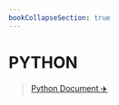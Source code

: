 ```yaml
---
bookCollapseSection: true
---
```


# PYTHON

> [Python Document ✈️](https://docs.python.org/zh-cn/3/)